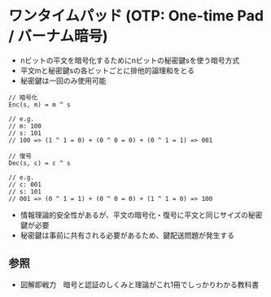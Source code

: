 # ワンタイムパッド (OTP: One-time Pad / バーナム暗号)
- nビットの平文を暗号化するためにnビットの秘密鍵sを使う暗号方式
- 平文mと秘密鍵sの各ビットごとに排他的論理和をとる
- 秘密鍵は一回のみ使用可能

```
// 暗号化
Enc(s, m) = m ^ s

// e.g.
// m: 100
// s: 101
// 100 => (1 ^ 1 = 0) + (0 ^ 0 = 0) + (0 ^ 1 = 1) => 001
```

```
// 復号
Dec(s, c) = c ^ s

// e.g.
// c: 001
// s: 101
// 001 => (0 ^ 1 = 1) + (0 ^ 0 = 0) + (1 ^ 1 = 0) => 100
```

- 情報理論的安全性があるが、平文の暗号化・復号に平文と同じサイズの秘密鍵が必要
- 秘密鍵は事前に共有される必要があるため、鍵配送問題が発生する

## 参照
- 図解即戦力　暗号と認証のしくみと理論がこれ1冊でしっかりわかる教科書
